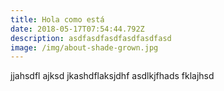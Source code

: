 ```yaml
---
title: Hola como está
date: 2018-05-17T07:54:44.792Z
description: asdfasdfasdfasdfasdfasd
image: /img/about-shade-grown.jpg
---
```

jjahsdfl ajksd  jkashdflaksjdhf asdlkjfhads fklajhsd
